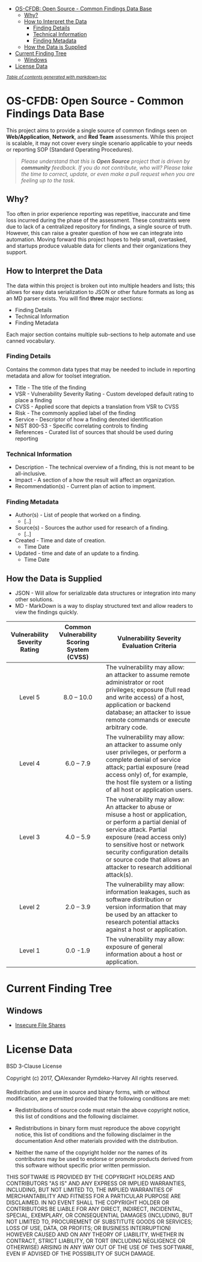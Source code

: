 - [OS-CFDB: Open Source - Common Findings Data Base](#os-cfdb--open-source---common-findings-data-base)
  * [Why?](#why-)
  * [How to Interpret the Data](#how-to-interpret-the-data)
    + [Finding Details](#finding-details)
    + [Technical Information](#technical-information)
    + [Finding Metadata](#finding-metadata)
  * [How the Data is Supplied](#how-the-data-is-supplied)
- [Current Finding Tree](#current-finding-tree)
  * [Windows](#windows)
- [License Data](#license-data)

<small><i><a href='http://ecotrust-canada.github.io/markdown-toc/'>Table of contents generated with markdown-toc</a></i></small>

# OS-CFDB: Open Source - Common Findings Data Base
This project aims to provide a single source of common findings seen on **Web/Application**, **Network**, and **Red Team** assessments. While this project is scalable, it may not cover every single scenario applicable to your needs or reporting SOP (Standard Operating Procedures).

> *Please understand that this is **Open Source** project that is driven by **community** feedback. If you do not contribute, who will? Please take the time to correct, update, or even make a pull request when you are feeling up to the task.*

## Why?
Too often in prior experience reporting was repetitive, inaccurate and time loss incurred during the phase of the assessment. These constraints were due to lack of a centralized repository for findings, a single source of truth. However, this can raise a greater question of how we can integrate into automation. Moving forward this project hopes to help small, overtasked, and startups produce valuable data for clients and their organizations they support.

## How to Interpret the Data
The data within this project is broken out into multiple headers and lists; this allows for easy data serialization to JSON or other future formats as long as an MD parser exists.  You will find **three** major sections:
 * Finding Details 
 * Technical Information 
 * Finding Metadata 
 
 Each major section contains multiple sub-sections to help automate and use canned vocabulary.
 
 ### Finding Details
 Contains the common data types that may be needed to include in reporting metadata and allow for toolset integration.
 * Title - The title of the finding
 * VSR - Vulnerability Severity Rating - Custom developed default rating to place a finding
 * CVSS - Applied score that depicts a translation from VSR to CVSS
 * Risk - The commonly applied label of the finding 
 * Service - Descriptor of how a finding denoted identification 
 * NIST 800-53 - Specific correlating controls to finding
 * References - Curated list of sources that should be used during reporting

 ### Technical Information 
 
 * Description - The technical overview of a finding, this is not meant to be all-inclusive.
 * Impact - A section of a how the result will affect an organization.
 * Recommendation(s) - Current plan of action to impment.
 
 ### Finding Metadata
 * Author(s) - List of people that worked on a finding.
   * [..]
 * Source(s) - Sources the author used for research of a finding.
   * [..]
 * Created - Time and date of creation.
   * Time Date
 * Updated - time and date of an update to a finding.
   * Time Date

## How the Data is Supplied
 * JSON - Will allow for serializable data structures or integration into many other solutions.
 * MD - MarkDown is a way to display structured text and allow readers to view the findings quickly.

|  Vulnerability Severity Rating |  Common Vulnerability Scoring System (CVSS) |  Vulnerability Severity Evaluation Criteria|
|:-:|:-:|---|
|  Level 5 | 8.0 – 10.0  | The vulnerability may allow: an attacker to assume remote administrator or root privileges; exposure (full read and write access) of a host, application or backend database; an attacker to issue remote commands or execute arbitrary code.  |
|  Level 4 | 6.0 – 7.9  | The vulnerability may allow: an attacker to assume only user privileges, or perform a complete denial of service attack; partial exposure (read access only) of, for example, the host file system or a listing of all host or application users.  |
|  Level 3 | 4.0 – 5.9  | The vulnerability may allow: An attacker to abuse or misuse a host or application, or perform a partial denial of service attack. Partial exposure (read access only) to sensitive host or network security configuration details or source code that allows an attacker to research additional attack(s).  |
|  Level 2 |  2.0 – 3.9 | The vulnerability may allow: information leakages, such as software distribution or version information that may be used by an attacker to research potential attacks against a host or application.  |
|  Level 1 |  0.0 -1.9 |  The vulnerability may allow: exposure of general information about a host or application. |

# Current Finding Tree

## Windows 
  * [Insecure File Shares](windows/insecure_file_shares.md)

# License Data

BSD 3-Clause License

Copyright (c) 2017, ⭕Alexander Rymdeko-Harvey
All rights reserved.

Redistribution and use in source and binary forms, with or without
modification, are permitted provided that the following conditions are met:

* Redistributions of source code must retain the above copyright notice, this
  list of conditions and the following disclaimer.

* Redistributions in binary form must reproduce the above copyright notice,
  this list of conditions and the following disclaimer in the documentation
  And other materials provided with the distribution.

* Neither the name of the copyright holder nor the names of its
  contributors may be used to endorse or promote products derived from
  this software without specific prior written permission.

THIS SOFTWARE IS PROVIDED BY THE COPYRIGHT HOLDERS AND CONTRIBUTORS "AS IS"
AND ANY EXPRESS OR IMPLIED WARRANTIES, INCLUDING, BUT NOT LIMITED TO, THE
IMPLIED WARRANTIES OF MERCHANTABILITY AND FITNESS FOR A PARTICULAR PURPOSE ARE
DISCLAIMED. IN NO EVENT SHALL THE COPYRIGHT HOLDER OR CONTRIBUTORS BE LIABLE
FOR ANY DIRECT, INDIRECT, INCIDENTAL, SPECIAL, EXEMPLARY, OR CONSEQUENTIAL
DAMAGES (INCLUDING, BUT NOT LIMITED TO, PROCUREMENT OF SUBSTITUTE GOODS OR
SERVICES; LOSS OF USE, DATA, OR PROFITS; OR BUSINESS INTERRUPTION) HOWEVER
CAUSED AND ON ANY THEORY OF LIABILITY, WHETHER IN CONTRACT, STRICT LIABILITY,
OR TORT (INCLUDING NEGLIGENCE OR OTHERWISE) ARISING IN ANY WAY OUT OF THE USE
OF THIS SOFTWARE, EVEN IF ADVISED OF THE POSSIBILITY OF SUCH DAMAGE.

